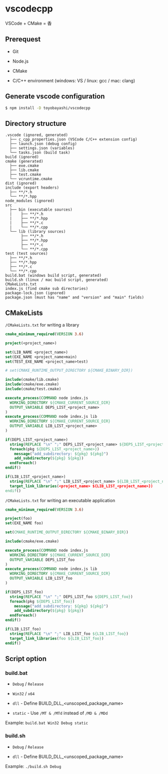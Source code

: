 # vscodecpp

VSCode + CMake = 香

## Prerequest

* Git

* Node.js

* CMake

* C/C++ environment (windows: VS / linux: gcc / mac: clang)

## Generate vscode configuration

``` bash
$ npm install -D toyobayashi/vscodecpp
```

## Directory structure

```
.vscode (ignored, generated)
  ├── c_cpp_properties.json (VSCode C/C++ extension config)
  ├── launch.json (debug config)
  ├── settings.json (variables)
  └── tasks.json (build task)
build (ignored)
cmake (generated)
  ├── exe.cmake
  ├── lib.cmake
  ├── test.cmake
  └── vcruntime.cmake
dist (ignored)
include (export headers)
  ├── **/*.h
  └── **/*.hpp
node_modules (ignored)
src
  ├── bin (executable sources)
  |    ├── **/*.h
  |    ├── **/*.hpp
  |    ├── **/*.c
  |    └── **/*.cpp
  └── lib (library sources)
       ├── **/*.h
       ├── **/*.hpp
       ├── **/*.c
       └── **/*.cpp
test (test sources)
  ├── **/*.h
  ├── **/*.hpp
  ├── **/*.c
  └── **/*.cpp
build.bat (windows build script, generated)
build.sh (linux / mac build script, generated)
CMakeLists.txt
index.js (find cmake sub directories)
package-lock.json (ignored)
package.json (must has "name" and "version" and "main" fields)
```

## CMakeLists

`/CMakeLists.txt` for writing a library

``` cmake
cmake_minimum_required(VERSION 3.6)

project(<project_name>)

set(LIB_NAME <project_name>)
set(EXE_NAME <project_name>main)
set(TEST_EXE_NAME <project_name>test)

# set(CMAKE_RUNTIME_OUTPUT_DIRECTORY ${CMAKE_BINARY_DIR})

include(cmake/lib.cmake)
include(cmake/exe.cmake)
include(cmake/test.cmake)

execute_process(COMMAND node index.js
  WORKING_DIRECTORY ${CMAKE_CURRENT_SOURCE_DIR}
  OUTPUT_VARIABLE DEPS_LIST_<project_name>
)
execute_process(COMMAND node index.js lib
  WORKING_DIRECTORY ${CMAKE_CURRENT_SOURCE_DIR}
  OUTPUT_VARIABLE LIB_LIST_<project_name>
)

if(DEPS_LIST_<project_name>)
  string(REPLACE "\n" ";" DEPS_LIST_<project_name> ${DEPS_LIST_<project_name>})
  foreach(pkg ${DEPS_LIST_<project_name>})
    message("add_subdirectory: ${pkg} ${pkg}")
    add_subdirectory(${pkg} ${pkg})
  endforeach()
endif()

if(LIB_LIST_<project_name>)
  string(REPLACE "\n" ";" LIB_LIST_<project_name> ${LIB_LIST_<project_name>})
  target_link_libraries(<project_name> ${LIB_LIST_<project_name>})
endif()
```

`/CMakeLists.txt` for writing an executable application

``` cmake
cmake_minimum_required(VERSION 3.6)

project(foo)
set(EXE_NAME foo)

set(CMAKE_RUNTIME_OUTPUT_DIRECTORY ${CMAKE_BINARY_DIR})

include(cmake/exe.cmake)

execute_process(COMMAND node index.js
  WORKING_DIRECTORY ${CMAKE_CURRENT_SOURCE_DIR}
  OUTPUT_VARIABLE DEPS_LIST_foo
)
execute_process(COMMAND node index.js lib
  WORKING_DIRECTORY ${CMAKE_CURRENT_SOURCE_DIR}
  OUTPUT_VARIABLE LIB_LIST_foo
)

if(DEPS_LIST_foo)
  string(REPLACE "\n" ";" DEPS_LIST_foo ${DEPS_LIST_foo})
  foreach(pkg ${DEPS_LIST_foo})
    message("add_subdirectory: ${pkg} ${pkg}")
    add_subdirectory(${pkg} ${pkg})
  endforeach()
endif()

if(LIB_LIST_foo)
  string(REPLACE "\n" ";" LIB_LIST_foo ${LIB_LIST_foo})
  target_link_libraries(foo ${LIB_LIST_foo})
endif()
```

## Script option

### build.bat

* `Debug` / `Release`

* `Win32` / `x64`

* `dll` - Define BUILD_DLL_\<unscoped_package_name\>

* `static` - Use `/MT & /MTd` instead of `/MD & /MDd`

Example: `build.bat Win32 Debug static`

### build.sh

* `Debug` / `Release`

* `dll` - Define BUILD_DLL_\<unscoped_package_name\>

Example: `./build.sh Debug`
